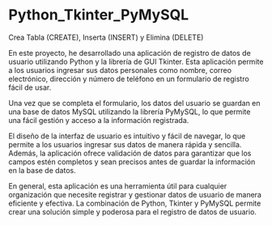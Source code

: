 # Python_Tkinter_PyMySQL

Crea Tabla (CREATE), Inserta (INSERT) y Elimina (DELETE)

En este proyecto, he desarrollado una aplicación de registro de datos de usuario utilizando Python y la librería de GUI Tkinter. Esta aplicación permite a los usuarios ingresar sus datos personales como nombre, correo electrónico, dirección y número de teléfono en un formulario de registro fácil de usar.

Una vez que se completa el formulario, los datos del usuario se guardan en una base de datos MySQL utilizando la librería PyMySQL, lo que permite una fácil gestión y acceso a la información registrada.

El diseño de la interfaz de usuario es intuitivo y fácil de navegar, lo que permite a los usuarios ingresar sus datos de manera rápida y sencilla. Además, la aplicación ofrece validación de datos para garantizar que los campos estén completos y sean precisos antes de guardar la información en la base de datos.

En general, esta aplicación es una herramienta útil para cualquier organización que necesite registrar y gestionar datos de usuario de manera eficiente y efectiva. La combinación de Python, Tkinter y PyMySQL permite crear una solución simple y poderosa para el registro de datos de usuario.
